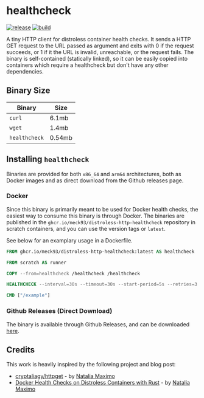 # healthcheck

[![release](https://github.com/meck93/distroless-http-healthcheck/actions/workflows/release.yml/badge.svg)](https://github.com/meck93/distroless-http-healthcheck/actions/workflows/release.yml)
[![build](https://github.com/meck93/distroless-http-healthcheck/actions/workflows/build.yml/badge.svg)](https://github.com/meck93/distroless-http-healthcheck/actions/workflows/build.yml)

A tiny HTTP client for distroless container health checks.
It sends a HTTP GET request to the URL passed as argument and exits with 0 if the request succeeds, or 1 if it the URL is invalid, unreachable, or the request fails.
The binary is self-contained (statically linked), so it can be easily copied into containers which require a healthcheck but don't have any other dependencies.

## Binary Size

| Binary        | Size   |
| ------------- | ------ |
| `curl`        | 6.1mb  |
| `wget`        | 1.4mb  |
| `healthcheck` | 0.54mb |

## Installing `healthcheck`

Binaries are provided for both `x86_64` and `arm64` architectures, both as Docker images and as direct download from the Github releases page.

### Docker

Since this binary is primarily meant to be used for Docker health checks, the easiest way to consume this binary is through Docker.
The binaries are published in the `ghcr.io/meck93/distroless-http-healthcheck` repository in scratch containers, and you can use the version tags or `latest`.

See below for an examplary usage in a Dockerfile.

```dockerfile
FROM ghcr.io/meck93/distroless-http-healthcheck:latest AS healthcheck

FROM scratch AS runner

COPY --from=healthcheck /healthcheck /healthcheck

HEALTHCHECK --interval=30s --timeout=30s --start-period=5s --retries=3 CMD ["/healthcheck", "http://localhost:8080/healthz"]

CMD ["/example"]
```

### Github Releases (Direct Download)

The binary is available through Github Releases, and can be downloaded [here](https://github.com/meck93/distroless-http-healthcheck/releases).

## Credits

This work is heavily inspired by the following project and blog post:

- [cryptaliagy/httpget](https://github.com/cryptaliagy/httpget) - by [Natalia Maximo](https://github.com/cryptaliagy)
- [Docker Health Checks on Distroless Containers with Rust](https://natalia.dev/blog/2023/03/docker-health-checks-on-distroless-containers-with-rust/) - by [Natalia Maximo](https://github.com/cryptaliagy)
